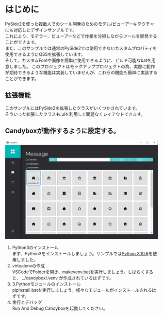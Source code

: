 # はじめに
PySide2を使った複数人でのツール開発のためのモデル/ビューアーキテクチャにも対応したデザインサンプルです。  
これにより、モデラー、ビューアーなどで作業を分担しながらツールを開発することができます。  
また、このサンプルでは通常のPySide2では使用できないカスタムプロパティを使用できるようにQSSを拡張しています。  
そして、カスタムFontや画像を簡単に使用できるように、ビルド可能なbatを用意しました。
このプロジェクトはモックアッププロジェクトの為、実際に動作が期待できるような機能は実装していませんが、これらの機能も簡単に実装することができます。  

## 拡張機能
このサンプルにはPySide2を拡張したクラスがいくつかされています。  
そういった拡張したクラスも.uiを利用して問題なくレイアウトできます。  

## Candyboxが動作するように設定する。
![Candybox](screenshot_01.png)

1. Python3のインストール  
まず、Python3をインストールしましょう。サンプルでは[Python 3.10.6](https://www.python.org/downloads/release/python-3106/)を使用しました。
2. virtualenvの作成  
VSCodeでFolderを開き、makevenv.batを実行しましょう。しばらくすると、 ../candybox/.venv が作成されているはずです。
3. 3.Pythonモジュールのインストール  
pipInstall.batを実行しましょう。様々なモジュールがインストールされるはずです。
4. 実行とデバッグ  
Run And Debug Candyboxを起動してください。